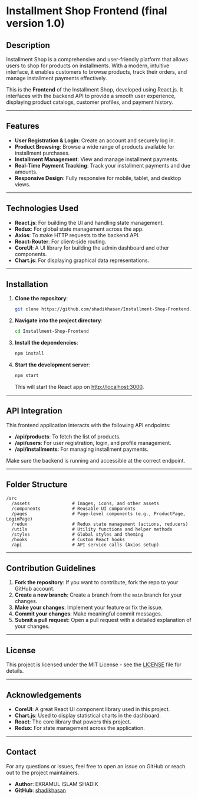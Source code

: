 
# Installment Shop Frontend (final version 1.0)

## Description

Installment Shop is a comprehensive and user-friendly platform that allows users to shop for products on installments. With a modern, intuitive interface, it enables customers to browse products, track their orders, and manage installment payments effectively.

This is the **Frontend** of the Installment Shop, developed using React.js. It interfaces with the backend API to provide a smooth user experience, displaying product catalogs, customer profiles, and payment history.

---

## Features

- **User Registration & Login**: Create an account and securely log in.
- **Product Browsing**: Browse a wide range of products available for installment purchases.
- **Installment Management**: View and manage installment payments.
- **Real-Time Payment Tracking**: Track your installment payments and due amounts.
- **Responsive Design**: Fully responsive for mobile, tablet, and desktop views.

---

## Technologies Used

- **React.js**: For building the UI and handling state management.
- **Redux**: For global state management across the app.
- **Axios**: To make HTTP requests to the backend API.
- **React-Router**: For client-side routing.
- **CoreUI**: A UI library for building the admin dashboard and other components.
- **Chart.js**: For displaying graphical data representations.

---

## Installation

1. **Clone the repository**:

   ```bash
   git clone https://github.com/shadikhasan/Installment-Shop-Frontend.git
   ```

2. **Navigate into the project directory**:

   ```bash
   cd Installment-Shop-Frontend
   ```

3. **Install the dependencies**:

   ```bash
   npm install
   ```

4. **Start the development server**:

   ```bash
   npm start
   ```

   This will start the React app on [http://localhost:3000](http://localhost:3000).

---

## API Integration

This frontend application interacts with the following API endpoints:

- **/api/products**: To fetch the list of products.
- **/api/users**: For user registration, login, and profile management.
- **/api/installments**: For managing installment payments.

Make sure the backend is running and accessible at the correct endpoint.

---

## Folder Structure

```
/src
  /assets                # Images, icons, and other assets
  /components            # Reusable UI components
  /pages                 # Page-level components (e.g., ProductPage, LoginPage)
  /redux                 # Redux state management (actions, reducers)
  /utils                 # Utility functions and helper methods
  /styles                # Global styles and theming
  /hooks                 # Custom React hooks
  /api                   # API service calls (Axios setup)
```

---

## Contribution Guidelines

1. **Fork the repository**: If you want to contribute, fork the repo to your GitHub account.
2. **Create a new branch**: Create a branch from the `main` branch for your changes.
3. **Make your changes**: Implement your feature or fix the issue.
4. **Commit your changes**: Make meaningful commit messages.
5. **Submit a pull request**: Open a pull request with a detailed explanation of your changes.

---

## License

This project is licensed under the MIT License - see the [LICENSE](LICENSE) file for details.

---

## Acknowledgements

- **CoreUI**: A great React UI component library used in this project.
- **Chart.js**: Used to display statistical charts in the dashboard.
- **React**: The core library that powers this project.
- **Redux**: For state management across the application.

---

## Contact

For any questions or issues, feel free to open an issue on GitHub or reach out to the project maintainers.

- **Author**:  EKRAMUL ISLAM SHADIK
- **GitHub**: [shadikhasan](https://github.com/shadikhasan)
